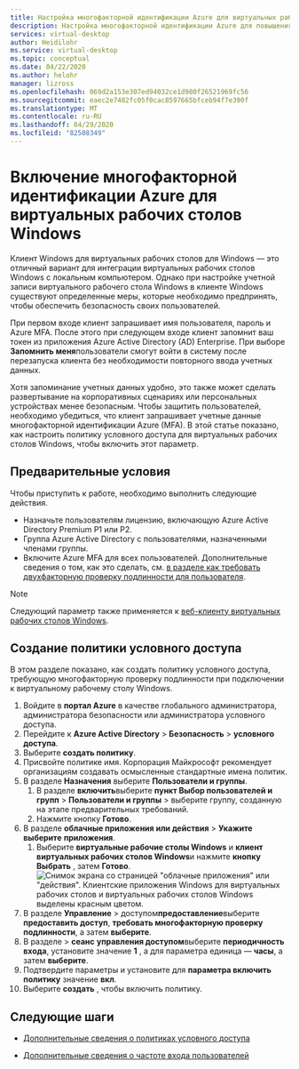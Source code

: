 ```yaml
---
title: Настройка многофакторной идентификации Azure для виртуальных рабочих столов Windows в Azure
description: Настройка многофакторной идентификации Azure для повышения безопасности в виртуальном рабочем столе Windows.
services: virtual-desktop
author: Heidilohr
ms.service: virtual-desktop
ms.topic: conceptual
ms.date: 04/22/2020
ms.author: helohr
manager: lizross
ms.openlocfilehash: 069d2a153e307ed94032ce1d980f26521969fc56
ms.sourcegitcommit: eaec2e7482fc05f0cac8597665bfceb94f7e390f
ms.translationtype: MT
ms.contentlocale: ru-RU
ms.lasthandoff: 04/29/2020
ms.locfileid: "82508349"
---
```

# <a name="enable-azure-multi-factor-authentication-for-windows-virtual-desktop"></a>Включение многофакторной идентификации Azure для виртуальных рабочих столов Windows

Клиент Windows для виртуальных рабочих столов для Windows — это отличный вариант для интеграции виртуальных рабочих столов Windows с локальным компьютером. Однако при настройке учетной записи виртуального рабочего стола Windows в клиенте Windows существуют определенные меры, которые необходимо предпринять, чтобы обеспечить безопасность своих пользователей.

При первом входе клиент запрашивает имя пользователя, пароль и Azure MFA. После этого при следующем входе клиент запомнит ваш токен из приложения Azure Active Directory (AD) Enterprise. При выборе **Запомнить меня**пользователи смогут войти в систему после перезапуска клиента без необходимости повторного ввода учетных данных.

Хотя запоминание учетных данных удобно, это также может сделать развертывание на корпоративных сценариях или персональных устройствах менее безопасным. Чтобы защитить пользователей, необходимо убедиться, что клиент запрашивает учетные данные многофакторной идентификации Azure (MFA). В этой статье показано, как настроить политику условного доступа для виртуальных рабочих столов Windows, чтобы включить этот параметр.

## <a name="prerequisites"></a>Предварительные условия

Чтобы приступить к работе, необходимо выполнить следующие действия.

- Назначьте пользователям лицензию, включающую Azure Active Directory Premium P1 или P2.
- Группа Azure Active Directory с пользователями, назначенными членами группы.
- Включите Azure MFA для всех пользователей. Дополнительные сведения о том, как это сделать, см. [в разделе как требовать двухфакторную проверку подлинности для пользователя](../active-directory/authentication/howto-mfa-userstates.md#view-the-status-for-a-user).

> [!NOTE]
> Следующий параметр также применяется к [веб-клиенту виртуальных рабочих столов Windows](https://rdweb.wvd.microsoft.com/webclient/index.html).

## <a name="create-a-conditional-access-policy"></a>Создание политики условного доступа

В этом разделе показано, как создать политику условного доступа, требующую многофакторную проверку подлинности при подключении к виртуальному рабочему столу Windows.

1. Войдите в **портал Azure** в качестве глобального администратора, администратора безопасности или администратора условного доступа.
1. Перейдите к **Azure Active Directory** > **Безопасность** > **условного доступа**.
1. Выберите **создать политику**.
1. Присвойте политике имя. Корпорация Майкрософт рекомендует организациям создавать осмысленные стандартные имена политик.
1. В разделе **Назначения** выберите **Пользователи и группы**.
   1. В разделе **включить**выберите **пункт Выбор пользователей и групп** > **Пользователи и группы** > выберите группу, созданную на этапе предварительных требований.
   1. Нажмите кнопку **Готово**.
1. В разделе **облачные приложения или действия** > **Укажите выберите** **приложения**.
   1. Выберите **виртуальные рабочие столы Windows** и **клиент виртуальных рабочих столов Windows**и нажмите **кнопку Выбрать** , затем **Готово**.
   ![Снимок экрана со страницей "облачные приложения" или "действия". Клиентские приложения Windows для виртуальных рабочих столов и виртуальных рабочих столов Windows выделены красным цветом.](media/cloud-apps-enterprise-selected.png)
1. В разделе **Управление** > доступом**предоставление**выберите **предоставить доступ**, **требовать многофакторную проверку подлинности**, а затем **выберите**.
1. В разделе > **сеанс** **управления доступом**выберите **периодичность входа**, установите значение **1** , а для параметра единица — **часы**, а затем **выберите**.
1. Подтвердите параметры и установите для **параметра включить политику** значение **вкл**.
1. Выберите **создать** , чтобы включить политику.

## <a name="next-steps"></a>Следующие шаги

- [Дополнительные сведения о политиках условного доступа](../active-directory/conditional-access/concept-conditional-access-policies.md)

- [Дополнительные сведения о частоте входа пользователей](../active-directory/conditional-access/howto-conditional-access-session-lifetime.md#user-sign-in-frequency)
